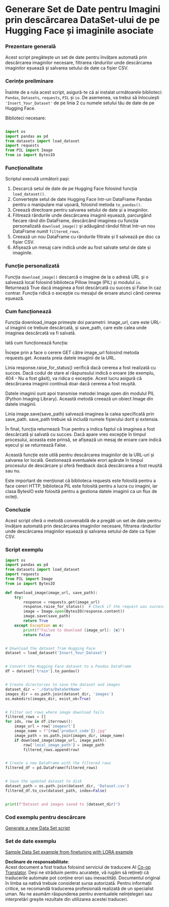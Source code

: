 <!--
CO_OP_TRANSLATOR_METADATA:
{
  "original_hash": "3cd0b727945d57998f1096763df56a84",
  "translation_date": "2025-07-17T05:52:02+00:00",
  "source_file": "md/03.FineTuning/CreatingSampleData.md",
  "language_code": "ro"
}
-->
# Generare Set de Date pentru Imagini prin descărcarea DataSet-ului de pe Hugging Face și imaginile asociate


### Prezentare generală

Acest script pregătește un set de date pentru învățare automată prin descărcarea imaginilor necesare, filtrarea rândurilor unde descărcarea imaginilor eșuează și salvarea setului de date ca fișier CSV.

### Cerințe preliminare

Înainte de a rula acest script, asigură-te că ai instalat următoarele biblioteci: `Pandas`, `Datasets`, `requests`, `PIL` și `io`. De asemenea, va trebui să înlocuiești `'Insert_Your_Dataset'` de pe linia 2 cu numele setului tău de date de pe Hugging Face.

Biblioteci necesare:

```python

import os
import pandas as pd
from datasets import load_dataset
import requests
from PIL import Image
from io import BytesIO
```

### Funcționalitate

Scriptul execută următorii pași:

1. Descarcă setul de date de pe Hugging Face folosind funcția `load_dataset()`.
2. Convertește setul de date Hugging Face într-un DataFrame Pandas pentru o manipulare mai ușoară, folosind metoda `to_pandas()`.
3. Creează directoare pentru salvarea setului de date și a imaginilor.
4. Filtrează rândurile unde descărcarea imaginii eșuează, parcurgând fiecare rând din DataFrame, descărcând imaginea cu funcția personalizată `download_image()` și adăugând rândul filtrat într-un nou DataFrame numit `filtered_rows`.
5. Creează un nou DataFrame cu rândurile filtrate și îl salvează pe disc ca fișier CSV.
6. Afișează un mesaj care indică unde au fost salvate setul de date și imaginile.

### Funcție personalizată

Funcția `download_image()` descarcă o imagine de la o adresă URL și o salvează local folosind biblioteca Pillow Image (PIL) și modulul `io`. Returnează True dacă imaginea a fost descărcată cu succes și False în caz contrar. Funcția ridică o excepție cu mesajul de eroare atunci când cererea eșuează.

### Cum funcționează

Funcția download_image primește doi parametri: image_url, care este URL-ul imaginii ce trebuie descărcată, și save_path, care este calea unde imaginea descărcată va fi salvată.

Iată cum funcționează funcția:

Începe prin a face o cerere GET către image_url folosind metoda requests.get. Aceasta preia datele imaginii de la URL.

Linia response.raise_for_status() verifică dacă cererea a fost realizată cu succes. Dacă codul de stare al răspunsului indică o eroare (de exemplu, 404 - Nu a fost găsit), va ridica o excepție. Acest lucru asigură că descărcarea imaginii continuă doar dacă cererea a fost reușită.

Datele imaginii sunt apoi transmise metodei Image.open din modulul PIL (Python Imaging Library). Această metodă creează un obiect Image din datele imaginii.

Linia image.save(save_path) salvează imaginea la calea specificată prin save_path. save_path trebuie să includă numele fișierului dorit și extensia.

În final, funcția returnează True pentru a indica faptul că imaginea a fost descărcată și salvată cu succes. Dacă apare vreo excepție în timpul procesului, aceasta este prinsă, se afișează un mesaj de eroare care indică eșecul și se returnează False.

Această funcție este utilă pentru descărcarea imaginilor de la URL-uri și salvarea lor locală. Gestionează eventualele erori apărute în timpul procesului de descărcare și oferă feedback dacă descărcarea a fost reușită sau nu.

Este important de menționat că biblioteca requests este folosită pentru a face cereri HTTP, biblioteca PIL este folosită pentru a lucra cu imagini, iar clasa BytesIO este folosită pentru a gestiona datele imaginii ca un flux de octeți.



### Concluzie

Acest script oferă o metodă convenabilă de a pregăti un set de date pentru învățare automată prin descărcarea imaginilor necesare, filtrarea rândurilor unde descărcarea imaginilor eșuează și salvarea setului de date ca fișier CSV.

### Script exemplu

```python
import os
import pandas as pd
from datasets import load_dataset
import requests
from PIL import Image
from io import BytesIO

def download_image(image_url, save_path):
    try:
        response = requests.get(image_url)
        response.raise_for_status()  # Check if the request was successful
        image = Image.open(BytesIO(response.content))
        image.save(save_path)
        return True
    except Exception as e:
        print(f"Failed to download {image_url}: {e}")
        return False


# Download the dataset from Hugging Face
dataset = load_dataset('Insert_Your_Dataset')


# Convert the Hugging Face dataset to a Pandas DataFrame
df = dataset['train'].to_pandas()


# Create directories to save the dataset and images
dataset_dir = './data/DataSetName'
images_dir = os.path.join(dataset_dir, 'images')
os.makedirs(images_dir, exist_ok=True)


# Filter out rows where image download fails
filtered_rows = []
for idx, row in df.iterrows():
    image_url = row['imageurl']
    image_name = f"{row['product_code']}.jpg"
    image_path = os.path.join(images_dir, image_name)
    if download_image(image_url, image_path):
        row['local_image_path'] = image_path
        filtered_rows.append(row)


# Create a new DataFrame with the filtered rows
filtered_df = pd.DataFrame(filtered_rows)


# Save the updated dataset to disk
dataset_path = os.path.join(dataset_dir, 'Dataset.csv')
filtered_df.to_csv(dataset_path, index=False)


print(f"Dataset and images saved to {dataset_dir}")
```

### Cod exemplu pentru descărcare  
[Generate a new Data Set script](../../../../code/04.Finetuning/generate_dataset.py)

### Set de date exemplu  
[Sample Data Set example from finetuning with LORA example](../../../../code/04.Finetuning/olive-ort-example/dataset/dataset-classification.json)

**Declinare de responsabilitate**:  
Acest document a fost tradus folosind serviciul de traducere AI [Co-op Translator](https://github.com/Azure/co-op-translator). Deși ne străduim pentru acuratețe, vă rugăm să rețineți că traducerile automate pot conține erori sau inexactități. Documentul original în limba sa nativă trebuie considerat sursa autorizată. Pentru informații critice, se recomandă traducerea profesională realizată de un specialist uman. Nu ne asumăm răspunderea pentru eventualele neînțelegeri sau interpretări greșite rezultate din utilizarea acestei traduceri.